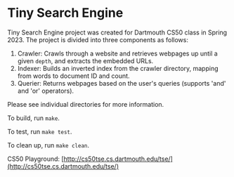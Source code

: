 # Tiny Search Engine

Tiny Search Engine project was created for Dartmouth CS50 class in Spring 2023. The project is divided into three components as follows:
1. Crawler: Crawls through a website and retrieves webpages up until a given `depth`, and extracts the embedded URLs.
2. Indexer: Builds an inverted index from the crawler directory, mapping from words to document ID and count.
3. Querier: Returns webpages based on the user's queries (supports 'and' and 'or' operators).

Please see individual directories for more information.

To build, run `make`.

To test, run `make test`.

To clean up, run `make clean`.

CS50 Playground: [http://cs50tse.cs.dartmouth.edu/tse/](http://cs50tse.cs.dartmouth.edu/tse/)
